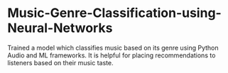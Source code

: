 # Music-Genre-Classification-using-Neural-Networks
Trained a model which classifies music based on its genre using Python Audio and ML frameworks.
It is helpful for placing recommendations to listeners based on their music taste.
